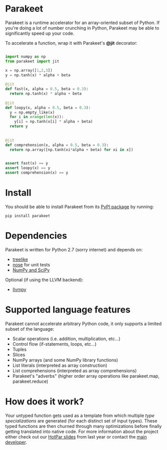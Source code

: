 Parakeet
====

Parakeet is a runtime accelerator for an array-oriented subset of Python. If you're doing a lot of number crunching in Python, 
Parakeet may be able to significantly speed up your code. 


To accelerate a function, wrap it with Parakeet's **@jit** decorator:

```python 

import numpy as np 
from parakeet import jit 

x = np.array([1,2,3])
y = np.tanh(x) * alpha + beta
   
@jit
def fast(x, alpha = 0.5, beta = 0.3):
  return np.tanh(x) * alpha + beta 
   
@jit 
def loopy(x, alpha = 0.5, beta = 0.3):
  y = np.empty_like(x)
  for i in xrange(len(x)):
    y[i] = np.tanh(x[i] * alpha + beta)
  return y
     
  
@jit
def comprehension(x, alpha = 0.5, beta = 0.3):
  return np.array([np.tanh(xi*alpha + beta) for xi in x])
  

assert fast(x) == y
assert loopy(x) == y
assert comprehension(x) == y

```


Install
====
You should be able to install Parakeet from its [PyPI package](https://pypi.python.org/pypi/parakeet/) by running:

    pip install parakeet


Dependencies
====

Parakeet is written for Python 2.7 (sorry internet) and depends on:

* [treelike](https://github.com/iskandr/treelike)
* [nose](https://nose.readthedocs.org/en/latest/) for unit tests
* [NumPy and SciPy](http://www.scipy.org/install.html)

Optional (if using the LLVM backend):

* [llvmpy](http://www.llvmpy.org/#quickstart)



Supported language features
====

Parakeet cannot accelerate arbitrary Python code, it only supports a limited subset of the language:

  * Scalar operations (i.e. addition, multiplication, etc...)
  * Control flow (if-statements, loops, etc...)
  * Tuples
  * Slices
  * NumPy arrays (and some NumPy library functions) 
  * List literals (interpreted as array construction)
  * List comprehensions (interpreted as array comprehensions)
  * Parakeet's "adverbs" (higher order array operations like parakeet.map, parakeet.reduce)

How does it work? 
====
Your untyped function gets used as a template from which multiple *type specializations* are generated (for each distinct set of input types). These typed functions are then churned through many optimizations before finally getting translated into native code. For more information about the project either check out our [HotPar slides](https://www.usenix.org/conference/hotpar12/parakeet-just-time-parallel-accelerator-python) from last year or contact the [main developer](http://www.rubinsteyn.com).
